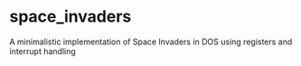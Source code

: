 # space_invaders
A minimalistic implementation of Space Invaders in DOS using registers and interrupt handling
